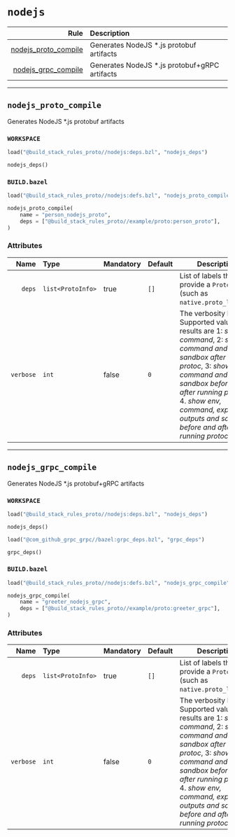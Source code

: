 # `nodejs`

| Rule | Description |
| ---: | :--- |
| [nodejs_proto_compile](#nodejs_proto_compile) | Generates NodeJS *.js protobuf artifacts |
| [nodejs_grpc_compile](#nodejs_grpc_compile) | Generates NodeJS *.js protobuf+gRPC artifacts |

---

## `nodejs_proto_compile`

Generates NodeJS *.js protobuf artifacts

### `WORKSPACE`

```python
load("@build_stack_rules_proto//nodejs:deps.bzl", "nodejs_deps")

nodejs_deps()
```

### `BUILD.bazel`

```python
load("@build_stack_rules_proto//nodejs:defs.bzl", "nodejs_proto_compile")

nodejs_proto_compile(
    name = "person_nodejs_proto",
    deps = ["@build_stack_rules_proto//example/proto:person_proto"],
)
```

### Attributes

| Name | Type | Mandatory | Default | Description |
| ---: | :--- | --------- | ------- | ----------- |
| `deps` | `list<ProtoInfo>` | true | `[]`    | List of labels that provide a `ProtoInfo` (such as `native.proto_library`)          |
| `verbose` | `int` | false | `0`    | The verbosity level. Supported values and results are 1: *show command*, 2: *show command and sandbox after running protoc*, 3: *show command and sandbox before and after running protoc*, 4. *show env, command, expected outputs and sandbox before and after running protoc*          |

---

## `nodejs_grpc_compile`

Generates NodeJS *.js protobuf+gRPC artifacts

### `WORKSPACE`

```python
load("@build_stack_rules_proto//nodejs:deps.bzl", "nodejs_deps")

nodejs_deps()

load("@com_github_grpc_grpc//bazel:grpc_deps.bzl", "grpc_deps")

grpc_deps()
```

### `BUILD.bazel`

```python
load("@build_stack_rules_proto//nodejs:defs.bzl", "nodejs_grpc_compile")

nodejs_grpc_compile(
    name = "greeter_nodejs_grpc",
    deps = ["@build_stack_rules_proto//example/proto:greeter_grpc"],
)
```

### Attributes

| Name | Type | Mandatory | Default | Description |
| ---: | :--- | --------- | ------- | ----------- |
| `deps` | `list<ProtoInfo>` | true | `[]`    | List of labels that provide a `ProtoInfo` (such as `native.proto_library`)          |
| `verbose` | `int` | false | `0`    | The verbosity level. Supported values and results are 1: *show command*, 2: *show command and sandbox after running protoc*, 3: *show command and sandbox before and after running protoc*, 4. *show env, command, expected outputs and sandbox before and after running protoc*          |
